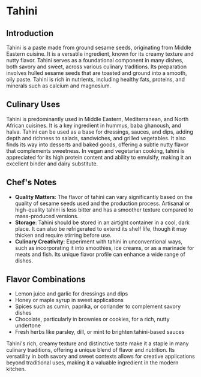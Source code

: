# Tahini

## Introduction

Tahini is a paste made from ground sesame seeds, originating from Middle Eastern cuisine. It is a versatile ingredient, known for its creamy texture and nutty flavor. Tahini serves as a foundational component in many dishes, both savory and sweet, across various culinary traditions. Its preparation involves hulled sesame seeds that are toasted and ground into a smooth, oily paste. Tahini is rich in nutrients, including healthy fats, proteins, and minerals such as calcium and magnesium.

## Culinary Uses

Tahini is predominantly used in Middle Eastern, Mediterranean, and North African cuisines. It is a key ingredient in hummus, baba ghanoush, and halva. Tahini can be used as a base for dressings, sauces, and dips, adding depth and richness to salads, sandwiches, and grilled vegetables. It also finds its way into desserts and baked goods, offering a subtle nutty flavor that complements sweetness. In vegan and vegetarian cooking, tahini is appreciated for its high protein content and ability to emulsify, making it an excellent binder and dairy substitute.

## Chef's Notes

- **Quality Matters**: The flavor of tahini can vary significantly based on the quality of sesame seeds used and the production process. Artisanal or high-quality tahini is less bitter and has a smoother texture compared to mass-produced versions.
- **Storage**: Tahini should be stored in an airtight container in a cool, dark place. It can also be refrigerated to extend its shelf life, though it may thicken and require stirring before use.
- **Culinary Creativity**: Experiment with tahini in unconventional ways, such as incorporating it into smoothies, ice creams, or as a marinade for meats and fish. Its unique flavor profile can enhance a wide range of dishes.

## Flavor Combinations

- Lemon juice and garlic for dressings and dips
- Honey or maple syrup in sweet applications
- Spices such as cumin, paprika, or coriander to complement savory dishes
- Chocolate, particularly in brownies or cookies, for a rich, nutty undertone
- Fresh herbs like parsley, dill, or mint to brighten tahini-based sauces

Tahini's rich, creamy texture and distinctive taste make it a staple in many culinary traditions, offering a unique blend of flavor and nutrition. Its versatility in both savory and sweet contexts allows for creative applications beyond traditional uses, making it a valuable ingredient in the modern kitchen.